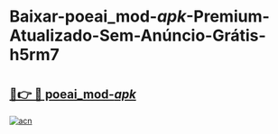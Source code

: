 # Baixar-poeai_mod-_apk_-Premium-Atualizado-Sem-Anúncio-Grátis-h5rm7

# <h2><a href="https://hjusqf.esa.edu.pl?src=poeai_mod-_apk_&ref=h5rm7">🔗👉 🔴 poeai_mod-_apk_</a></h2>

[![acn](https://github.com/user-attachments/assets/0f9c940e-d8b0-45ae-aac7-cd30a18b3e1c)](https://hjusqf.esa.edu.pl?src=poeai_mod-_apk_&ref=h5rm7)

